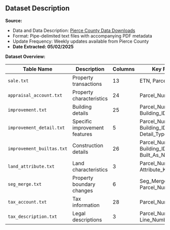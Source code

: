 ## Dataset Description

**Source:**
- Data and Data Description: [Pierce County Data Downloads](https://www.piercecountywa.gov/736/Data-Downloads)
- Format: Pipe-delimited text files with accompanying PDF metadata
- Update Frequency: Weekly updates available from Pierce County
- **Date Extracted: 05/02/2025**

**Dataset Overview:**

| Table Name | Description | Columns | Key Fields |
|------------|-------------|---------|------------|
| `sale.txt` | Property transactions | 13 | ETN, Parcel_Number |
| `appraisal_account.txt` | Property characteristics | 24 | Parcel_Number |
| `improvement.txt` | Building details | 25 | Parcel_Number, Building_ID |
| `improvement_detail.txt` | Specific improvement features | 5 | Parcel_Number, Building_ID, Detail_Type |
| `improvement_builtas.txt` | Construction details | 26 | Parcel_Number, Building_ID, Built_As_Number |
| `land_attribute.txt` | Land characteristics | 3 | Parcel_Number, Attribute_Key |
| `seg_merge.txt` | Property boundary changes | 6 | Seg_Merge_Number, Parcel_Number |
| `tax_account.txt` | Tax information | 28 | Parcel_Number |
| `tax_description.txt` | Legal descriptions | 3 | Parcel_Number, Line_Number |